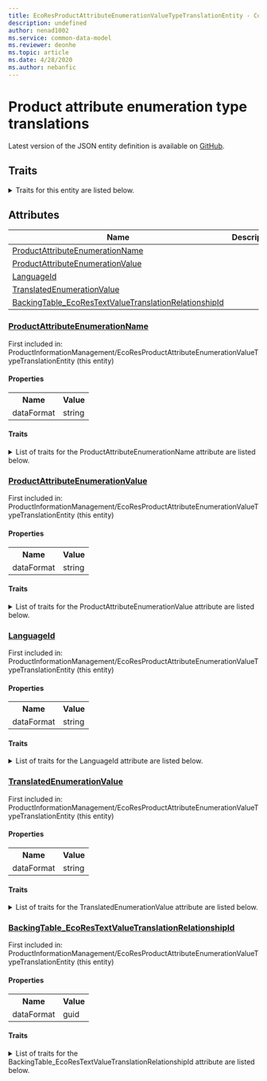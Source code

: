```yaml
---
title: EcoResProductAttributeEnumerationValueTypeTranslationEntity - Common Data Model | Microsoft Docs
description: undefined
author: nenad1002
ms.service: common-data-model
ms.reviewer: deonhe
ms.topic: article
ms.date: 4/28/2020
ms.author: nebanfic
---
```


# Product attribute enumeration type translations

  
 Latest version of the JSON entity definition is available on <a href="https://github.com/Microsoft/CDM/tree/master/schemaDocuments/core/operationsCommon/Entities/SupplyChain/ProductInformationManagement/EcoResProductAttributeEnumerationValueTypeTranslationEntity.cdm.json" target="_blank">GitHub</a>.  

## Traits

<details>
<summary>Traits for this entity are listed below.  
</summary>

**is.CDM.entityVersion**  
  <table><tr><th>Parameter</th><th>Value</th><th>Data type</th><th>Explanation</th></tr><tr><td>versionNumber</td><td>"1.0.0"</td><td>string</td><td>semantic version number of the entity</td></tr></table>

**is.application.releaseVersion**  
  <table><tr><th>Parameter</th><th>Value</th><th>Data type</th><th>Explanation</th></tr><tr><td>releaseVersion</td><td>"10.0.13.0"</td><td>string</td><td>semantic version number of the application introducing this entity</td></tr></table>

**is.localized.displayedAs**  
  Holds the list of language specific display text for an object.  <table><tr><th>Parameter</th><th>Value</th><th>Data type</th><th>Explanation</th></tr><tr><td>localizedDisplayText</td><td><table><tr><th>languageTag</th><th>displayText</th></tr><tr><td>en</td><td>Product attribute enumeration type translations</td></tr></table></td><td>entity</td><td>a reference to the constant entity holding the list of localized text</td></tr></table>

</details>

## Attributes

|Name|Description|First Included in Instance|
|---|---|---|
|[ProductAttributeEnumerationName](#ProductAttributeEnumerationName)||<a href="EcoResProductAttributeEnumerationValueTypeTranslationEntity.md" target="_blank">ProductInformationManagement/EcoResProductAttributeEnumerationValueTypeTranslationEntity</a>|
|[ProductAttributeEnumerationValue](#ProductAttributeEnumerationValue)||<a href="EcoResProductAttributeEnumerationValueTypeTranslationEntity.md" target="_blank">ProductInformationManagement/EcoResProductAttributeEnumerationValueTypeTranslationEntity</a>|
|[LanguageId](#LanguageId)||<a href="EcoResProductAttributeEnumerationValueTypeTranslationEntity.md" target="_blank">ProductInformationManagement/EcoResProductAttributeEnumerationValueTypeTranslationEntity</a>|
|[TranslatedEnumerationValue](#TranslatedEnumerationValue)||<a href="EcoResProductAttributeEnumerationValueTypeTranslationEntity.md" target="_blank">ProductInformationManagement/EcoResProductAttributeEnumerationValueTypeTranslationEntity</a>|
|[BackingTable_EcoResTextValueTranslationRelationshipId](#BackingTable_EcoResTextValueTranslationRelationshipId)||<a href="EcoResProductAttributeEnumerationValueTypeTranslationEntity.md" target="_blank">ProductInformationManagement/EcoResProductAttributeEnumerationValueTypeTranslationEntity</a>|

### <a href=#ProductAttributeEnumerationName name="ProductAttributeEnumerationName">ProductAttributeEnumerationName</a>

First included in: ProductInformationManagement/EcoResProductAttributeEnumerationValueTypeTranslationEntity (this entity)  

#### Properties

<table><tr><th>Name</th><th>Value</th></tr><tr><td>dataFormat</td><td>string</td></tr></table>

#### Traits

<details>
<summary>List of traits for the ProductAttributeEnumerationName attribute are listed below.</summary>

**is.dataFormat.character**  
**is.dataFormat.big**  
**is.dataFormat.array**  
**is.dataFormat.character**  
**is.dataFormat.array**  
</details>

### <a href=#ProductAttributeEnumerationValue name="ProductAttributeEnumerationValue">ProductAttributeEnumerationValue</a>

First included in: ProductInformationManagement/EcoResProductAttributeEnumerationValueTypeTranslationEntity (this entity)  

#### Properties

<table><tr><th>Name</th><th>Value</th></tr><tr><td>dataFormat</td><td>string</td></tr></table>

#### Traits

<details>
<summary>List of traits for the ProductAttributeEnumerationValue attribute are listed below.</summary>

**is.dataFormat.character**  
**is.dataFormat.big**  
**is.dataFormat.array**  
**is.dataFormat.character**  
**is.dataFormat.array**  
</details>

### <a href=#LanguageId name="LanguageId">LanguageId</a>

First included in: ProductInformationManagement/EcoResProductAttributeEnumerationValueTypeTranslationEntity (this entity)  

#### Properties

<table><tr><th>Name</th><th>Value</th></tr><tr><td>dataFormat</td><td>string</td></tr></table>

#### Traits

<details>
<summary>List of traits for the LanguageId attribute are listed below.</summary>

**is.dataFormat.character**  
**is.dataFormat.big**  
**is.dataFormat.array**  
**is.dataFormat.character**  
**is.dataFormat.array**  
</details>

### <a href=#TranslatedEnumerationValue name="TranslatedEnumerationValue">TranslatedEnumerationValue</a>

First included in: ProductInformationManagement/EcoResProductAttributeEnumerationValueTypeTranslationEntity (this entity)  

#### Properties

<table><tr><th>Name</th><th>Value</th></tr><tr><td>dataFormat</td><td>string</td></tr></table>

#### Traits

<details>
<summary>List of traits for the TranslatedEnumerationValue attribute are listed below.</summary>

**is.dataFormat.character**  
**is.dataFormat.big**  
**is.dataFormat.array**  
**is.dataFormat.character**  
**is.dataFormat.array**  
</details>

### <a href=#BackingTable_EcoResTextValueTranslationRelationshipId name="BackingTable_EcoResTextValueTranslationRelationshipId">BackingTable_EcoResTextValueTranslationRelationshipId</a>

First included in: ProductInformationManagement/EcoResProductAttributeEnumerationValueTypeTranslationEntity (this entity)  

#### Properties

<table><tr><th>Name</th><th>Value</th></tr><tr><td>dataFormat</td><td>guid</td></tr></table>

#### Traits

<details>
<summary>List of traits for the BackingTable_EcoResTextValueTranslationRelationshipId attribute are listed below.</summary>

**is.dataFormat.character**  
**is.dataFormat.big**  
**is.dataFormat.array**  
**is.dataFormat.guid**  
**means.identity.entityId**  
**is.linkedEntity.identifier**  
Marks the attribute(s) that hold foreign key references to a linked (used as an attribute) entity. This attribute is added to the resolved entity to enumerate the referenced entities.  <table><tr><th>Parameter</th><th>Value</th><th>Data type</th><th>Explanation</th></tr><tr><td>entityReferences</td><td><table><tr><th>entityReference</th><th>attributeReference</th></tr><tr><td><a href="../../../Tables/SupplyChain/ProductInformationManagement/Main/EcoResTextValueTranslation.md" target="_blank">/core/operationsCommon/Tables/SupplyChain/ProductInformationManagement/Main/EcoResTextValueTranslation.cdm.json/EcoResTextValueTranslation</a></td><td><a href="../../../Tables/SupplyChain/ProductInformationManagement/Main/EcoResTextValueTranslation.md#RecId" target="_blank">RecId</a></td></tr></table></td><td>entity</td><td>a reference to the constant entity holding the list of entity references</td></tr></table>

**is.dataFormat.guid**  
**is.dataFormat.character**  
**is.dataFormat.array**  
</details>
